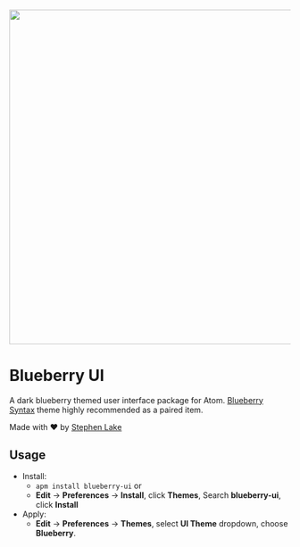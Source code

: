 <h4 align="center">
   <img src="https://raw.githubusercontent.com/stephenlake/atom-blueberry-ui/master/assets/screen.png" width="600">
</h4>

# Blueberry UI

A dark blueberry themed user interface package for Atom. <a href="https://github.com/stephenlake/atom-blueberry-syntax">Blueberry Syntax</a> theme highly recommended as a paired item.

Made with ❤️ by [Stephen Lake](https://stephenlake.co.za/)

## Usage
- Install:
   - `apm install blueberry-ui` or
   - **Edit** -> **Preferences** -> **Install**, click **Themes**, Search **blueberry-ui**, click **Install**
- Apply:
   - **Edit** -> **Preferences** -> **Themes**, select **UI Theme** dropdown, choose **Blueberry**. 
